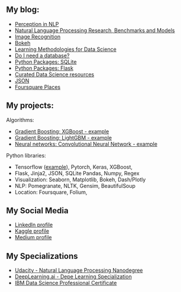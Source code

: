 ## My blog:
* [Perception in NLP](https://medium.com/@tmmtt/perception-in-nlp-822cb157ee0f)
* [Natural Language Processing Research, Benchmarks and Models](https://medium.com/@tmmtt/natural-language-processing-nlp-dc2c1d8d4110)
* [Image Recognition](https://medium.com/@tmmtt/what-makes-an-image-recognizer-acf53feb707c)
* [Bokeh](https://medium.com/@tmmtt/bokeh-bf196884396a)
* [Learning Methodologies for Data Science](https://medium.com/@tmmtt/learning-methodologies-for-data-science-b6094fe7ddc9)
* [Do I need a database?](https://medium.com/@tmmtt/do-i-need-a-database-f74c936bcc76)
* [Python Packages: SQLite](https://medium.com/@tmmtt/sqlite-77c9f6efb2e8)
* [Python Packages: Flask](https://medium.com/@tmmtt/python-packages-flask-e315ebe3c38e)
* [Curated Data Science resources](https://medium.com/@tmmtt/curated-data-science-resources-c12476de006f)
* [JSON](https://medium.com/@tmmtt/python-packages-json-c70a07fd6eb5)
* [Foursquare Places](https://medium.com/@tmmtt/python-packages-foursquare-places-2dbbf370dd4c)


## My projects:
Algorithms:
* [Gradient Boosting: XGBoost - example](https://www.kaggle.com/tmkggl/santander-customer-transaction-prediction-xgboost)
* [Gradient Boosting: LightGBM - example](https://www.kaggle.com/tmkggl/lightgbm-model-crossvalidation)
* [Neural networks: Convolutional Neural Network - example](https://www.kaggle.com/tmkggl/tensorflow-cnn-digit-recognizer)


Python libraries:
* Tensorflow ([example](https://www.kaggle.com/tmkggl/tensorflow-cnn-hand-digit-recognizer)), Pytorch, Keras, XGBoost, 
* Flask, Jinja2, JSON, SQLite Pandas, Numpy, Regex
* Visualization: Seaborn, Matplotlib, Bokeh, Dash/Plotly
* NLP: Pomegranate, NLTK, Gensim, BeautifulSoup
* Location: Foursquare, Folium,


## My Social Media
* [LinkedIn profile](https://www.linkedin.com/in/teemumaatta/)
* [Kaggle profile](https://www.kaggle.com/tmkggl)
* [Medium profile](https://medium.com/@tmmtt)


## My Specializations
* [Udacity - Natural Language Processing Nanodegree](https://www.udacity.com/course/natural-language-processing-nanodegree--nd892)
* [DeepLearning.ai - Depe Learning Specialization](https://www.coursera.org/specializations/deep-learning)
* [IBM Data Science Professional Certificate](https://www.coursera.org/professional-certificates/ibm-data-science)
